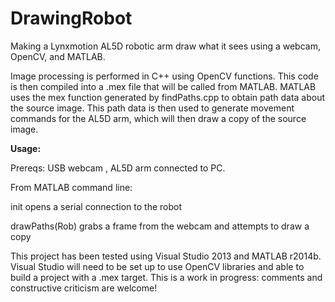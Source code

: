 # DrawingRobot
Making a Lynxmotion AL5D robotic arm draw what it sees using a webcam, OpenCV, and MATLAB.

Image processing is performed in C++ using OpenCV functions. This code is then compiled into a .mex file that will be called from MATLAB.
MATLAB uses the mex function generated by findPaths.cpp to obtain path data about the source image. This path data is then used to
generate movement commands for the AL5D arm, which will then draw a copy of the source image. 

<b>Usage:</b>

Prereqs: USB webcam , AL5D arm connected to PC. 

From MATLAB command line:
  
  init             opens a serial connection to the robot
  
  drawPaths(Rob)   grabs a frame from the webcam and attempts to draw a copy
  


This project has been tested using Visual Studio 2013 and MATLAB r2014b. Visual Studio will need to be set up to use OpenCV libraries and
able to build a project with a .mex target. This is a work in progress: comments and constructive criticism are welcome!
